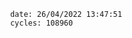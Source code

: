 

                date: 26/04/2022 13:47:51
                cycles: 108960

                         